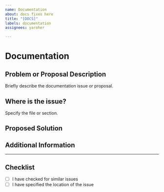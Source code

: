 ```yaml
---
name: Documentation
about: docs fixes here
title: "[DOCS]"
labels: documentation
assignees: yaroher

---
```


# Documentation

## Problem or Proposal Description
Briefly describe the documentation issue or proposal.

## Where is the issue?
Specify the file or section.

## Proposed Solution

## Additional Information

---

## Checklist
- [ ] I have checked for similar issues
- [ ] I have specified the location of the issue
